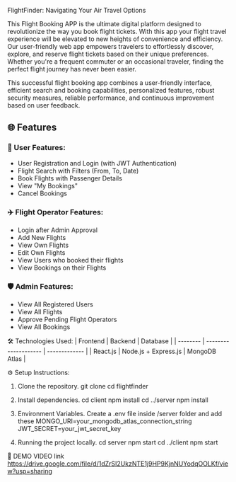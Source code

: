 FlightFinder: Navigating Your Air Travel Options

This Flight Booking APP is the ultimate digital platform designed to revolutionize the way you book flight tickets. With this app your flight travel experience will be elevated to new heights of convenience and efficiency. Our user-friendly web app empowers travelers to effortlessly discover, explore, and reserve flight tickets based on their unique preferences. Whether you're a frequent commuter or an occasional traveler, finding the perfect flight journey has never been easier.

This successful flight booking app combines a user-friendly interface, efficient search and booking capabilities, personalized features, robust security measures, reliable performance, and continuous improvement based on user feedback.

## 🌐 Features

### 👤 User Features:
- User Registration and Login (with JWT Authentication)
- Flight Search with Filters (From, To, Date)
- Book Flights with Passenger Details
- View "My Bookings"
- Cancel Bookings

### ✈️ Flight Operator Features:
- Login after Admin Approval
- Add New Flights
- View Own Flights
- Edit Own Flights
- View Users who booked their flights
- View Bookings on their Flights

### 🛡️ Admin Features:
- View All Registered Users
- View All Flights
- Approve Pending Flight Operators
- View All Bookings

🛠️ Technologies Used:
| Frontend | Backend              | Database      |
| -------- | -------------------- | ------------- |
| React.js | Node.js + Express.js | MongoDB Atlas |

⚙️ Setup Instructions:
1. Clone the repository.
   git clone 
   cd flightfinder

2. Install dependencies.
   cd client
   npm install
   cd ../server
   npm install

4. Environment Variables.
   Create a .env file inside /server folder and add these
   MONGO_URI=your_mongodb_atlas_connection_string
   JWT_SECRET=your_jwt_secret_key
5. Running the project locally.
   cd server
   npm start
   cd ../client
   npm start



🎥 DEMO VIDEO link
  https://drive.google.com/file/d/1dZrSI2UkzNTE1j9HP9KjnNUYodqOOLKf/view?usp=sharing

